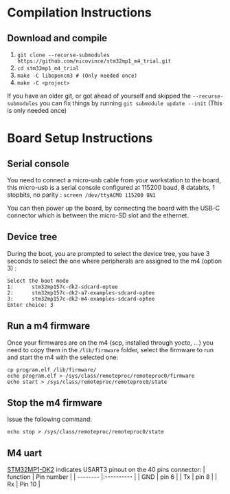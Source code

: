 # Compilation Instructions
## Download and compile
 1. `git clone --recurse-submodules https://github.com/nicovince/stm32mp1_m4_trial.git`
 2. `cd stm32mp1_m4_trial`
 3. `make -C libopencm3 # (Only needed once)`
 4. `make -C <project>`

If you have an older git, or got ahead of yourself and skipped the ```--recurse-submodules```
you can fix things by running ```git submodule update --init``` (This is only needed once)


# Board Setup Instructions
## Serial console
You need to connect a micro-usb cable from your workstation to the board, this micro-usb is a serial console configured at 115200 baud, 8 databits, 1 stopbits, no parity :
```screen /dev/ttyACM0 115200 8N1```

You can then power up the board, by connecting the board with the USB-C connector which is between the micro-SD slot and the ethernet.

## Device tree
During the boot, you are prompted to select the device tree, you have 3 seconds to select the one where peripherals are assigned to the m4 (option 3) :
```
Select the boot mode
1:      stm32mp157c-dk2-sdcard-optee
2:      stm32mp157c-dk2-a7-examples-sdcard-optee
3:      stm32mp157c-dk2-m4-examples-sdcard-optee
Enter choice: 3
```

## Run a m4 firmware
Once your firmwares are on the m4 (scp, installed through yocto, ...) you need to copy them in the `/lib/firmware` folder, select the firmware to run and start the m4 with the selected one:
```
cp program.elf /lib/firmware/
echo program.elf > /sys/class/remoteproc/remoteproc0/firmware
echo start > /sys/class/remoteproc/remoteproc0/state
```

## Stop the m4 firmware
Issue the following command:
```
echo stop > /sys/class/remoteproc/remoteproc0/state
```

## M4 uart
[STM32MP1-DK2](https://wiki.st.com/stm32mpu/wiki/STM32MP157X-DKX_-_hardware_description#GPIO_expansion_connector) indicates USART3 pinout on the 40 pins connector:
| function | Pin number |
| -------- |:---------- |
| GND      | pin 6      |
| Tx       | pin 8      |
| Rx       | Pin 10     |

